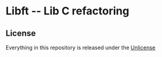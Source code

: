 # Libft -- Lib C refactoring

## **License**

Everything in this repository is released under the [Unlicense](https://github.com/TulioCaz/42_libft/blob/master/LICENSE)
